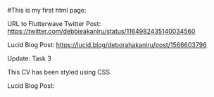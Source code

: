 #This is my first html page: 

URL to Flutterwave Twitter Post: https://twitter.com/debbieakaniru/status/1164982435140034560

Lucid Blog Post: https://lucid.blog/deborahakaniru/post/1566603796

Update: Task 3

This CV has been styled using CSS. 

Lucid Blog Post: 
